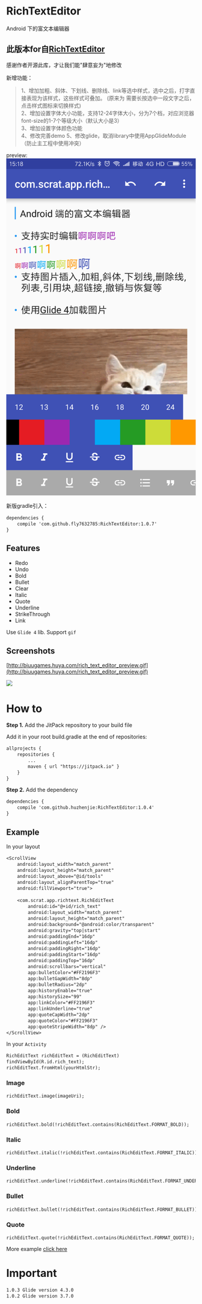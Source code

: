 # RichTextEditor

Android 下的富文本编辑器



## 此版本for自[RichTextEditor](https://github.com/huzhenjie/RichTextEditor)
感谢作者开源此库，才让我们能"肆意妄为"地修改

新增功能：
> 1、增加加粗、斜体、下划线、删除线、link等选中样式，选中之后，打字直接表现为该样式，这些样式可叠加。
(原来为 需要长按选中一段文字之后，点击样式图标来切换样式)<br>
2、增加设置字体大小功能，支持12-24字体大小，分为7个档，对应浏览器font-size的1-7个等级大小（默认大小是3）<br>
3、增加设置字体颜色功能<br>
4、修改完善demo
5、修改glide，取消library中使用AppGlideModule（防止主工程中使用冲突）

preview:
![](https://raw.githubusercontent.com/fly7632785/RichTextEditor/master/images/preview3.png)

新版gradle引入：
```
dependencies {
    compile 'com.github.fly7632785:RichTextEditor:1.0.7'
}
```



## Features

* Redo
* Undo
* Bold
* Bullet
* Clear
* Italic
* Quote
* Underline
* StrikeThrough
* Link

Use `Glide 4` lib. Support `gif`

## Screenshots

[http://biuugames.huya.com/rich_text_editor_preview.gif](http://biuugames.huya.com/rich_text_editor_preview.gif)

![](https://raw.githubusercontent.com/huzhenjie/RichTextEditor/master/images/preview.gif)

# How to

**Step 1.** Add the JitPack repository to your build file

Add it in your root build.gradle at the end of repositories:

```
allprojects {
	repositories {
		...
		maven { url "https://jitpack.io" }
	}
}
```

**Step 2.** Add the dependency

```
dependencies {
    compile 'com.github.huzhenjie:RichTextEditor:1.0.4'
}
```

## Example

In your layout

```
<ScrollView
    android:layout_width="match_parent"
    android:layout_height="match_parent"
    android:layout_above="@id/tools"
    android:layout_alignParentTop="true"
    android:fillViewport="true">

    <com.scrat.app.richtext.RichEditText
        android:id="@+id/rich_text"
        android:layout_width="match_parent"
        android:layout_height="match_parent"
        android:background="@android:color/transparent"
        android:gravity="top|start"
        android:paddingEnd="16dp"
        android:paddingLeft="16dp"
        android:paddingRight="16dp"
        android:paddingStart="16dp"
        android:paddingTop="16dp"
        android:scrollbars="vertical"
        app:bulletColor="#FF2196F3"
        app:bulletGapWidth="8dp"
        app:bulletRadius="2dp"
        app:historyEnable="true"
        app:historySize="99"
        app:linkColor="#FF2196F3"
        app:linkUnderline="true"
        app:quoteCapWidth="2dp"
        app:quoteColor="#FF2196F3"
        app:quoteStripeWidth="8dp" />
</ScrollView>
```

In your `Activity`

```
RichEditText richEditText = (RichEditText) findViewById(R.id.rich_text);
richEditText.fromHtml(yourHtmlStr);
```

### Image

```
richEditText.image(imageUri);
```

### Bold

```
richEditText.bold(!richEditText.contains(RichEditText.FORMAT_BOLD));
```

### Italic

```
richEditText.italic(!richEditText.contains(RichEditText.FORMAT_ITALIC));
```

### Underline

```
richEditText.underline(!richEditText.contains(RichEditText.FORMAT_UNDERLINED));
```

### Bullet

```
richEditText.bullet(!richEditText.contains(RichEditText.FORMAT_BULLET));
```

### Quote

```
richEditText.quote(!richEditText.contains(RichEditText.FORMAT_QUOTE));
```

More example [click here](https://github.com/huzhenjie/RichTextEditor/blob/master/app/src/main/java/com/scrat/app/richtexteditor/MainActivity.java)


# Important

```
1.0.3 Glide version 4.3.0
1.0.2 Glide version 3.7.0
```
